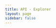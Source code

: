 ```yaml
---
title: API - Explorer
layout: page
sidebar: false
---
```


<script setup lang="ts">
import { computed, watch } from "vue";
import { useData, useRouter } from "vitepress";

import { ApiReference, useSidebar } from "@scalar/api-reference";

const data = useData();
const router = useRouter();

const thisPage = "/api/explorer";

const toggleScalarDark = (dark) => {
  if (dark) {
    document.body.classList.add("dark-mode");
    document.body.classList.remove("light-mode");
  } else {
    document.body.classList.add("light-mode");
    document.body.classList.remove("dark-mode");
  }
};

watch(
  () => data.isDark.value,
  (isDark) => toggleScalarDark(isDark),
);

router.onAfterRouteChange = (to) => {
  const el = document.getElementById("scalar-style-api-reference");
  if (!el) {
    return;
  }

  // Disable Scalar styles when navigating away
  el.disabled = (to !== thisPage);
};

const config = computed(() => {
  return {
    hideClientButton: true,
    hideDarkModeToggle: true,
    forceDarkModeState: data.isDark.value ? "dark" : "light",
    spec: {
      url: "https://api.cs2kz.org/docs/openapi.json",
    },
  };
});
</script>

<ClientOnly>
  <ApiReference
    :configuration="config"
  />
</ClientOnly>

<style>
.scalar-sidebar-toggle,
.scalar-sidebar-toggle > * {
  display: none !important;
  padding: 0 !important;
}

.references-navigation-list {
  top: calc(var(--refs-header-height) + var(--vp-nav-height)) !important;
  height: calc(100dvh - var(--refs-header-height) - var(--vp-nav-height)) !important;
}
</style>
